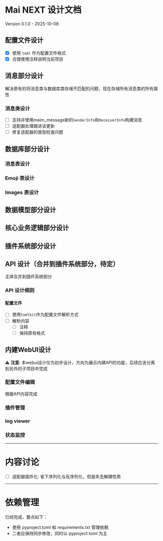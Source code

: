 # Mai NEXT 设计文档
Version 0.1.0 - 2025-10-08

## 配置文件设计
- [x] 使用 `toml` 作为配置文件格式
- [x] 合理使用注释说明当前项目
## 消息部分设计
解决原有的将消息类与数据库类存储不匹配的问题，现在存储所有消息类的所有属性
### 消息类设计
- [ ] 支持并使用maim_message新的`SenderInfo`和`ReceiverInfo`构建消息
- [ ] 适配器处理跟进该更新
- [ ] 修复适配器的类型检查问题

## 数据库部分设计
### 消息表设计
### Emoji 表设计
### Images 表设计

## 数据模型部分设计

## 核心业务逻辑部分设计

## 插件系统部分设计

## API 设计（合并到插件系统部分，待定）
主体合并到插件系统部分
### API 设计细则
#### 配置文件
- [ ] 使用`tomlkit`作为配置文件解析方式
- [ ] 解析内容
    - [ ] 注释
    - [ ] 保持原有格式

## 内建WebUI设计
⚠️ **注意**: 本webui设计仅为初步设计，方向为展示内建API的功能，后续应该分离到另外的子项目中完成
### 配置文件编辑
根据API内容完成
### 插件管理
### log viewer
### 状态监控

---

# 内容讨论
- [ ] 适配器插件化: 省下序列化与反序列化，但是失去解耦性质

---

# 依赖管理
已经完成，要点如下：
- 使用 pyproject.toml 和 requirements.txt 管理依赖
- 二者应保持同步修改，同时以 pyproject.toml 为主